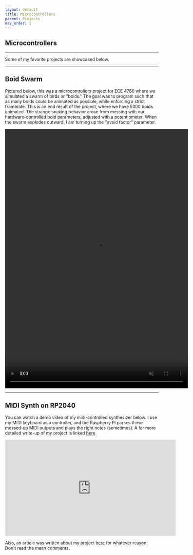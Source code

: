 ```yaml
---
layout: default
title: Microcontrollers
parent: Projects
nav_order: 1
---
```


## Microcontrollers

* * *

Some of my favorite projects are showcased below.

* * * 

## Boid Swarm

Pictured below, this was a microcontrollers project for ECE 4760 where we simulated a swarm of birds or "boids." The goal was to program such that as many boids could be animated as possible, while enforcing a strict framerate. This is an end result of the project, where we have 5000 boids animated. The strange snaking behavior arose from messing with our hardware-controlled boid parameters, adjusted with a potentiometer. When the swarm explodes outward, I am turning up the "avoid factor" parameter.

<video width="600" height="850" src="IMG_1996.MOV" type="video/mov" preload="auto" autoplay muted loop>
</video>

* * * 

## MIDI Synth on RP2040

You can watch a demo video of my midi-controlled synthesizer below. I use my MIDI keyboard as a controller, and the Raspberry Pi parses these messed-up MIDI outputs and plays the right notes (sometimes). A far more detailed write-up of my project is linked [here](https://ece4760.github.io/Projects/Fall2023/pbb65/pbb65homepage.html).

<iframe width="560" height="315" src="https://www.youtube.com/embed/gv6tslaxl0o?si=n0J7mK1j7EzVpdau" title="YouTube video player" frameborder="0" allow="accelerometer; autoplay; clipboard-write; encrypted-media; gyroscope; picture-in-picture; web-share" referrerpolicy="strict-origin-when-cross-origin" allowfullscreen></iframe>

Also, an article was written about my project [here](https://hackaday.com/2023/12/22/raspberry-pi-pico-becomes-midi-compatible-synth/) for whatever reason. Don't read the mean comments.